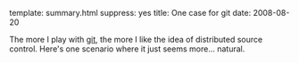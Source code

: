 template: summary.html
suppress: yes
title: One case for git
date: 2008-08-20

The more I play with [git][], the more I like the idea of distributed
source control. Here's one scenario where it just seems more... natural.

[git]: http://git.or.cz/
